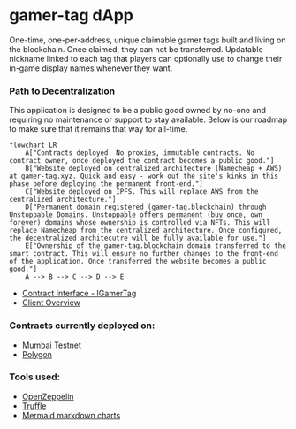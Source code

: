 # gamer-tag dApp

One-time, one-per-address, unique claimable gamer tags built and living on the blockchain. Once claimed, they can not be transferred.
Updatable nickname linked to each tag that players can optionally use to change their in-game display names whenever they want.

### Path to Decentralization
This application is designed to be a public good owned by no-one and requiring no maintenance or support to stay available. 
Below is our roadmap to make sure that it remains that way for all-time. 
```mermaid
flowchart LR
	A["Contracts deployed. No proxies, immutable contracts. No contract owner, once deployed the contract becomes a public good."]
	B["Website deployed on centralized architecture (Namecheap + AWS) at gamer-tag.xyz. Quick and easy - work out the site's kinks in this phase before deploying the permanent front-end."]
	C["Website deployed on IPFS. This will replace AWS from the centralized architecture."]
	D["Permanent domain registered (gamer-tag.blockchain) through Unstoppable Domains. Unstoppable offers permanent (buy once, own forever) domains whose ownership is controlled via NFTs. This will replace Namecheap from the centralized architecture. Once configured, the decentralized architecutre will be fully available for use."]
	E["Ownership of the gamer-tag.blockchain domain transferred to the smart contract. This will ensure no further changes to the front-end of the application. Once transferred the website becomes a public good."]
	A --> B --> C --> D --> E 
```

- [Contract Interface - IGamerTag](contracts/IGamerTag.sol)
- [Client Overview](client/README.md)

### Contracts currently deployed on:
- [Mumbai Testnet](https://mumbai.polygonscan.com/address/TODO)
- [Polygon](https://polygonscan.com/address/TODO)

### Tools used:
- [OpenZeppelin](https://docs.openzeppelin.com/contracts/4.x/)
- [Truffle](https://trufflesuite.com/)
- [Mermaid markdown charts](https://mermaid-js.github.io/mermaid/#/flowchart)